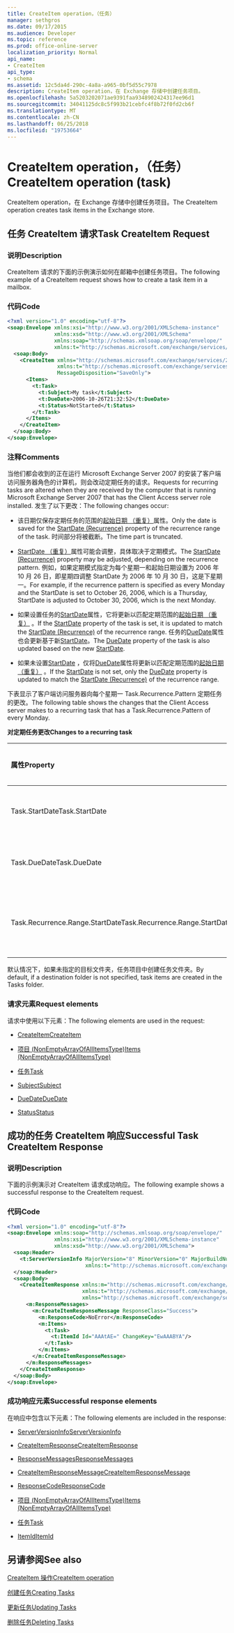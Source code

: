 ```yaml
---
title: CreateItem operation，（任务）
manager: sethgros
ms.date: 09/17/2015
ms.audience: Developer
ms.topic: reference
ms.prod: office-online-server
localization_priority: Normal
api_name:
- CreateItem
api_type:
- schema
ms.assetid: 12c5da4d-290c-4a8a-a965-0bf5d55c7978
description: CreateItem operation，在 Exchange 存储中创建任务项目。
ms.openlocfilehash: 5a5203202071ae9391faa9348902424317ee96d1
ms.sourcegitcommit: 34041125dc8c5f993b21cebfc4f8b72f0fd2cb6f
ms.translationtype: MT
ms.contentlocale: zh-CN
ms.lasthandoff: 06/25/2018
ms.locfileid: "19753664"
---
```

# <a name="createitem-operation-task"></a><span data-ttu-id="1d642-103">CreateItem operation，（任务）</span><span class="sxs-lookup"><span data-stu-id="1d642-103">CreateItem operation (task)</span></span>

<span data-ttu-id="1d642-104">CreateItem operation，在 Exchange 存储中创建任务项目。</span><span class="sxs-lookup"><span data-stu-id="1d642-104">The CreateItem operation creates task items in the Exchange store.</span></span>
  
## <a name="task-createitem-request"></a><span data-ttu-id="1d642-105">任务 CreateItem 请求</span><span class="sxs-lookup"><span data-stu-id="1d642-105">Task CreateItem Request</span></span>

### <a name="description"></a><span data-ttu-id="1d642-106">说明</span><span class="sxs-lookup"><span data-stu-id="1d642-106">Description</span></span>

<span data-ttu-id="1d642-107">CreateItem 请求的下面的示例演示如何在邮箱中创建任务项目。</span><span class="sxs-lookup"><span data-stu-id="1d642-107">The following example of a CreateItem request shows how to create a task item in a mailbox.</span></span>
  
### <a name="code"></a><span data-ttu-id="1d642-108">代码</span><span class="sxs-lookup"><span data-stu-id="1d642-108">Code</span></span>

```XML
<?xml version="1.0" encoding="utf-8"?>
<soap:Envelope xmlns:xsi="http://www.w3.org/2001/XMLSchema-instance"
               xmlns:xsd="http://www.w3.org/2001/XMLSchema"
               xmlns:soap="http://schemas.xmlsoap.org/soap/envelope/"
               xmlns:t="http://schemas.microsoft.com/exchange/services/2006/types">
  <soap:Body>
    <CreateItem xmlns="http://schemas.microsoft.com/exchange/services/2006/messages"
                xmlns:t="http://schemas.microsoft.com/exchange/services/2006/types" 
                MessageDisposition="SaveOnly">
      <Items>
        <t:Task>
          <t:Subject>My task</t:Subject>
          <t:DueDate>2006-10-26T21:32:52</t:DueDate>
          <t:Status>NotStarted</t:Status>
        </t:Task>
      </Items>
    </CreateItem>
  </soap:Body>
</soap:Envelope>
```

### <a name="comments"></a><span data-ttu-id="1d642-109">注释</span><span class="sxs-lookup"><span data-stu-id="1d642-109">Comments</span></span>

<span data-ttu-id="1d642-110">当他们都会收到的正在运行 Microsoft Exchange Server 2007 的安装了客户端访问服务器角色的计算机，则会改动定期任务的请求。</span><span class="sxs-lookup"><span data-stu-id="1d642-110">Requests for recurring tasks are altered when they are received by the computer that is running Microsoft Exchange Server 2007 that has the Client Access server role installed.</span></span> <span data-ttu-id="1d642-111">发生了以下更改：</span><span class="sxs-lookup"><span data-stu-id="1d642-111">The following changes occur:</span></span>
  
- <span data-ttu-id="1d642-112">该日期仅保存定期任务的范围的[起始日期 （重复）](startdate-recurrence.md)属性。</span><span class="sxs-lookup"><span data-stu-id="1d642-112">Only the date is saved for the [StartDate (Recurrence)](startdate-recurrence.md) property of the recurrence range of the task.</span></span> <span data-ttu-id="1d642-113">时间部分将被截断。</span><span class="sxs-lookup"><span data-stu-id="1d642-113">The time part is truncated.</span></span> 
    
- <span data-ttu-id="1d642-114">[StartDate （重复）](startdate-recurrence.md)属性可能会调整，具体取决于定期模式。</span><span class="sxs-lookup"><span data-stu-id="1d642-114">The [StartDate (Recurrence)](startdate-recurrence.md) property may be adjusted, depending on the recurrence pattern.</span></span> <span data-ttu-id="1d642-115">例如，如果定期模式指定为每个星期一和起始日期设置为 2006 年 10 月 26 日，即星期四调整 StartDate 为 2006 年 10 月 30 日，这是下星期一。</span><span class="sxs-lookup"><span data-stu-id="1d642-115">For example, if the recurrence pattern is specified as every Monday and the StartDate is set to October 26, 2006, which is a Thursday, StartDate is adjusted to October 30, 2006, which is the next Monday.</span></span> 
    
- <span data-ttu-id="1d642-116">如果设置任务的[StartDate](startdate.md)属性，它将更新以匹配定期范围的[起始日期 （重复）](startdate-recurrence.md) 。</span><span class="sxs-lookup"><span data-stu-id="1d642-116">If the [StartDate](startdate.md) property of the task is set, it is updated to match the [StartDate (Recurrence)](startdate-recurrence.md) of the recurrence range.</span></span> <span data-ttu-id="1d642-117">任务的[DueDate](duedate.md)属性也会更新基于新[StartDate](startdate.md)。</span><span class="sxs-lookup"><span data-stu-id="1d642-117">The [DueDate](duedate.md) property of the task is also updated based on the new [StartDate](startdate.md).</span></span>
    
- <span data-ttu-id="1d642-118">如果未设置[StartDate](startdate.md) ，仅将[DueDate](duedate.md)属性将更新以匹配定期范围的[起始日期 （重复）](startdate-recurrence.md) 。</span><span class="sxs-lookup"><span data-stu-id="1d642-118">If the [StartDate](startdate.md) is not set, only the [DueDate](duedate.md) property is updated to match the [StartDate (Recurrence)](startdate-recurrence.md) of the recurrence range.</span></span> 
    
<span data-ttu-id="1d642-119">下表显示了客户端访问服务器向每个星期一 Task.Recurrence.Pattern 定期任务的更改。</span><span class="sxs-lookup"><span data-stu-id="1d642-119">The following table shows the changes that the Client Access server makes to a recurring task that has a Task.Recurrence.Pattern of every Monday.</span></span>
  
<span data-ttu-id="1d642-120">**对定期任务更改**</span><span class="sxs-lookup"><span data-stu-id="1d642-120">**Changes to a recurring task**</span></span>

|<span data-ttu-id="1d642-121">**属性**</span><span class="sxs-lookup"><span data-stu-id="1d642-121">**Property**</span></span>|<span data-ttu-id="1d642-122">**原始值**</span><span class="sxs-lookup"><span data-stu-id="1d642-122">**Original Value**</span></span>|<span data-ttu-id="1d642-123">**更新后的值**</span><span class="sxs-lookup"><span data-stu-id="1d642-123">**Updated Value**</span></span>|
|:-----|:-----|:-----|
|<span data-ttu-id="1d642-124">Task.StartDate</span><span class="sxs-lookup"><span data-stu-id="1d642-124">Task.StartDate</span></span>  <br/> |<span data-ttu-id="1d642-125">2006 年 1 月 1日日</span><span class="sxs-lookup"><span data-stu-id="1d642-125">January 1, 2006</span></span>  <br/> |<span data-ttu-id="1d642-126">2006 年 10 月 30日日</span><span class="sxs-lookup"><span data-stu-id="1d642-126">October 30, 2006</span></span>  <br/> |
|<span data-ttu-id="1d642-127">Task.DueDate</span><span class="sxs-lookup"><span data-stu-id="1d642-127">Task.DueDate</span></span>  <br/> |<span data-ttu-id="1d642-128">2006 年 1 月 3日日</span><span class="sxs-lookup"><span data-stu-id="1d642-128">January 3, 2006</span></span>  <br/> |<span data-ttu-id="1d642-129">2006 年 11 月 1日日</span><span class="sxs-lookup"><span data-stu-id="1d642-129">November 1, 2006</span></span>  <br/> |
|<span data-ttu-id="1d642-130">Task.Recurrence.Range.StartDate</span><span class="sxs-lookup"><span data-stu-id="1d642-130">Task.Recurrence.Range.StartDate</span></span>  <br/> |<span data-ttu-id="1d642-131">2006 年 10 月 26日日</span><span class="sxs-lookup"><span data-stu-id="1d642-131">October 26, 2006</span></span>  <br/> |<span data-ttu-id="1d642-132">2006 年 10 月 30日日</span><span class="sxs-lookup"><span data-stu-id="1d642-132">October 30, 2006</span></span>  <br/> |
   
<span data-ttu-id="1d642-133">默认情况下，如果未指定的目标文件夹，任务项目中创建任务文件夹。</span><span class="sxs-lookup"><span data-stu-id="1d642-133">By default, if a destination folder is not specified, task items are created in the Tasks folder.</span></span>
  
### <a name="request-elements"></a><span data-ttu-id="1d642-134">请求元素</span><span class="sxs-lookup"><span data-stu-id="1d642-134">Request elements</span></span>

<span data-ttu-id="1d642-135">请求中使用以下元素：</span><span class="sxs-lookup"><span data-stu-id="1d642-135">The following elements are used in the request:</span></span>
  
- [<span data-ttu-id="1d642-136">CreateItem</span><span class="sxs-lookup"><span data-stu-id="1d642-136">CreateItem</span></span>](createitem.md)
    
- [<span data-ttu-id="1d642-137">项目 (NonEmptyArrayOfAllItemsType)</span><span class="sxs-lookup"><span data-stu-id="1d642-137">Items (NonEmptyArrayOfAllItemsType)</span></span>](items-nonemptyarrayofallitemstype.md)
    
- [<span data-ttu-id="1d642-138">任务</span><span class="sxs-lookup"><span data-stu-id="1d642-138">Task</span></span>](task.md)
    
- [<span data-ttu-id="1d642-139">Subject</span><span class="sxs-lookup"><span data-stu-id="1d642-139">Subject</span></span>](subject.md)
    
- [<span data-ttu-id="1d642-140">DueDate</span><span class="sxs-lookup"><span data-stu-id="1d642-140">DueDate</span></span>](duedate.md)
    
- [<span data-ttu-id="1d642-141">Status</span><span class="sxs-lookup"><span data-stu-id="1d642-141">Status</span></span>](status.md)
    
## <a name="successful-task-createitem-response"></a><span data-ttu-id="1d642-142">成功的任务 CreateItem 响应</span><span class="sxs-lookup"><span data-stu-id="1d642-142">Successful Task CreateItem Response</span></span>

### <a name="description"></a><span data-ttu-id="1d642-143">说明</span><span class="sxs-lookup"><span data-stu-id="1d642-143">Description</span></span>

<span data-ttu-id="1d642-144">下面的示例演示对 CreateItem 请求成功响应。</span><span class="sxs-lookup"><span data-stu-id="1d642-144">The following example shows a successful response to the CreateItem request.</span></span>
  
### <a name="code"></a><span data-ttu-id="1d642-145">代码</span><span class="sxs-lookup"><span data-stu-id="1d642-145">Code</span></span>

```XML
<?xml version="1.0" encoding="utf-8"?>
<soap:Envelope xmlns:soap="http://schemas.xmlsoap.org/soap/envelope/" 
               xmlns:xsi="http://www.w3.org/2001/XMLSchema-instance" 
               xmlns:xsd="http://www.w3.org/2001/XMLSchema">
  <soap:Header>
    <t:ServerVersionInfo MajorVersion="8" MinorVersion="0" MajorBuildNumber="653" MinorBuildNumber="0" 
                         xmlns:t="http://schemas.microsoft.com/exchange/services/2006/types"/>
  </soap:Header>
  <soap:Body>
    <CreateItemResponse xmlns:m="http://schemas.microsoft.com/exchange/services/2006/messages" 
                        xmlns:t="http://schemas.microsoft.com/exchange/services/2006/types" 
                        xmlns="http://schemas.microsoft.com/exchange/services/2006/messages">
      <m:ResponseMessages>
        <m:CreateItemResponseMessage ResponseClass="Success">
          <m:ResponseCode>NoError</m:ResponseCode>
          <m:Items>
            <t:Task>
              <t:ItemId Id="AAAtAE=" ChangeKey="EwAAABYA"/>
            </t:Task>
          </m:Items>
        </m:CreateItemResponseMessage>
      </m:ResponseMessages>
    </CreateItemResponse>
  </soap:Body>
</soap:Envelope>
```

### <a name="successful-response-elements"></a><span data-ttu-id="1d642-146">成功响应元素</span><span class="sxs-lookup"><span data-stu-id="1d642-146">Successful response elements</span></span>

<span data-ttu-id="1d642-147">在响应中包含以下元素：</span><span class="sxs-lookup"><span data-stu-id="1d642-147">The following elements are included in the response:</span></span>
  
- [<span data-ttu-id="1d642-148">ServerVersionInfo</span><span class="sxs-lookup"><span data-stu-id="1d642-148">ServerVersionInfo</span></span>](serverversioninfo.md)
    
- [<span data-ttu-id="1d642-149">CreateItemResponse</span><span class="sxs-lookup"><span data-stu-id="1d642-149">CreateItemResponse</span></span>](createitemresponse.md)
    
- [<span data-ttu-id="1d642-150">ResponseMessages</span><span class="sxs-lookup"><span data-stu-id="1d642-150">ResponseMessages</span></span>](responsemessages.md)
    
- [<span data-ttu-id="1d642-151">CreateItemResponseMessage</span><span class="sxs-lookup"><span data-stu-id="1d642-151">CreateItemResponseMessage</span></span>](createitemresponsemessage.md)
    
- [<span data-ttu-id="1d642-152">ResponseCode</span><span class="sxs-lookup"><span data-stu-id="1d642-152">ResponseCode</span></span>](responsecode.md)
    
- [<span data-ttu-id="1d642-153">项目 (NonEmptyArrayOfAllItemsType)</span><span class="sxs-lookup"><span data-stu-id="1d642-153">Items (NonEmptyArrayOfAllItemsType)</span></span>](items-nonemptyarrayofallitemstype.md)
    
- [<span data-ttu-id="1d642-154">任务</span><span class="sxs-lookup"><span data-stu-id="1d642-154">Task</span></span>](task.md)
    
- [<span data-ttu-id="1d642-155">ItemId</span><span class="sxs-lookup"><span data-stu-id="1d642-155">ItemId</span></span>](itemid.md)
    
## <a name="see-also"></a><span data-ttu-id="1d642-156">另请参阅</span><span class="sxs-lookup"><span data-stu-id="1d642-156">See also</span></span>



[<span data-ttu-id="1d642-157">CreateItem 操作</span><span class="sxs-lookup"><span data-stu-id="1d642-157">CreateItem operation</span></span>](createitem-operation.md)


[<span data-ttu-id="1d642-158">创建任务</span><span class="sxs-lookup"><span data-stu-id="1d642-158">Creating Tasks</span></span>](http://msdn.microsoft.com/library/0ef97334-e8a0-4f67-a23a-dd9e2bbad49f%28Office.15%29.aspx)
  
[<span data-ttu-id="1d642-159">更新任务</span><span class="sxs-lookup"><span data-stu-id="1d642-159">Updating Tasks</span></span>](http://msdn.microsoft.com/library/0a1bf360-d40c-4a99-929b-4c73a14394d5%28Office.15%29.aspx)
  
[<span data-ttu-id="1d642-160">删除任务</span><span class="sxs-lookup"><span data-stu-id="1d642-160">Deleting Tasks</span></span>](http://msdn.microsoft.com/library/a3d7e25f-8a35-4901-b1d9-d31f418ab340%28Office.15%29.aspx)

